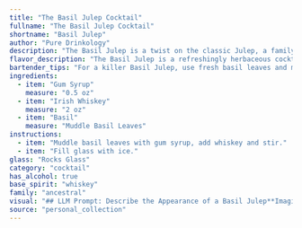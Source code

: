```yaml
---
title: "The Basil Julep Cocktail"
fullname: "The Basil Julep Cocktail"
shortname: "Basil Julep"
author: "Pure Drinkology"
description: "The Basil Julep is a twist on the classic Julep, a family of cocktails traditionally made with bourbon, sugar, and mint. This refreshing take on the Julep swaps the bourbon for Irish whiskey and the mint for basil, adding a contemporary flavor profile while staying true to its Southern roots. "
flavor_description: "The Basil Julep is a refreshingly herbaceous cocktail.  The sweet and subtly minty Gum Syrup balances the sharp notes of Irish Whiskey, while the basil adds a bright, green, and slightly peppery aroma. The overall flavor profile is well-rounded, offering a harmonious blend of sweetness, spice, and herbal freshness. "
bartender_tips: "For a killer Basil Julep, use fresh basil leaves and muddle them gently to release their aroma, not pulverize them.  Don't be afraid to adjust the whiskey to your taste, and remember, a good gum syrup is key.  A light hand with the ice is crucial to keep it chilled but not watery.  Finish with a sprig of basil for an elegant touch. "
ingredients:
  - item: "Gum Syrup"
    measure: "0.5 oz"
  - item: "Irish Whiskey"
    measure: "2 oz"
  - item: "Basil"
    measure: "Muddle Basil Leaves"
instructions:
  - item: "Muddle basil leaves with gum syrup, add whiskey and stir."
  - item: "Fill glass with ice."
glass: "Rocks Glass"
category: "cocktail"
has_alcohol: true
base_spirit: "whiskey"
family: "ancestral"
visual: "## LLM Prompt: Describe the Appearance of a Basil Julep**Imagine a Basil Julep, a refreshing cocktail made with Irish Whiskey, Gum Syrup, and fresh Basil. Describe its appearance in detail. Consider the following aspects:*** **Color:** Is the drink clear, cloudy, or somewhere in between? What shade of green does the basil impart? How does the color change with the addition of ice?* **Texture:** Is the drink smooth or does it have a frothy head? How does the texture feel in the mouth?* **Garnish:** What type of basil is used (Thai, sweet, etc.)? How does the garnish affect the overall appearance? How is it presented – a sprig, a leaf, a muddled piece?* **Glassware:** What type of glass is the Basil Julep served in? Does the glass enhance or detract from the overall aesthetic? * **Overall Impression:** Does the cocktail look elegant and sophisticated, refreshing and vibrant, or something else entirely?**Please provide a vivid and detailed description of the Basil Julep's appearance.** "
source: "personal_collection"
---
```


